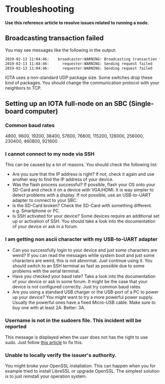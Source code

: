 # Troubleshooting

**Use this reference article to resolve issues related to running a node.**

## Broadcasting transaction failed

You may see messages like the following in the output:

```bash
2019-02-13 11:04:46:    broadcaster:WARNING: Broadcasting transaction failed
2019-02-13 11:04:46:      requester:WARNING: Sending request failed
2019-02-13 11:04:46:      requester:WARNING: Sending request failed
```

IOTA uses a non-standard UDP package size. Some switches drop these kind of packages. 
You should change the communication protocol with your neighbors to TCP.

## Setting up an IOTA full-node on an SBC (Single-board computer)

### Common baud rates

4800, 9600, 19200, 38400, 57600, 76800, 115200, 128000, 256000,  230400, 460800, 921600

### I cannot connect to my node via SSH

This can be caused by a lot of reasons. You should check the following list:
- Are you sure that the IP address is right? 
If not, check it again and use another way to find the IP address of your device.
- Was the flash process successful? 
If possible, flash your OS onto your SD-Card and check it on a device with VGA/HDMI.
It is way simpler to detect problems with a display. 
If not possible, use an USB-to-UART adapter to connect to your SBC.
- Is the SD-Card broken? Check the SD-Card with something different. e.g. Smartphone or PC.
- Is SSH activated for your device? 
Some devices require an additional set up or activation of SSH. 
You should take a look into the documentation of your device or ask in a forum.

### I am getting non ascii character with my USB-to-UART adapter

- Can you successfully login to your device and just some characters are weird? 
If you can read the messages while system boot and just some characters are weird, this is not abnormal. 
Just continue using it. You should switch to an SSH terminal as fast as possible 
due to some problems with the serial terminal.
- Have you checked your baud rate? 
Take a look into the documentation of your device or ask in some forum. 
It might be the case that your device is not configured correctly. Just try common baud rates.
- Are you using a standard USB charger or the USB-port of a PC to power up your device?
You might want to try a more powerful power supply. Usually the powerful ones have a fixed Micro-USB cable.
Make sure to buy one with at least 2A. Better: 3A.

### Username is not in the sudoers file. This incident will be reported

This message is displayed when the user does not has the right to use sudo.
Just follow [this article](https://www.tecmint.com/fix-user-is-not-in-the-sudoers-file-the-incident-will-be-reported-ubuntu/) to fix this.

### Unable to locally verify the issuer's authority.

You might broke your OpenSSL installation. This can happen when you for example tried to install LibreSSL or upgrade OpenSSL.
The simplest solution is to just reinstall your operation system.